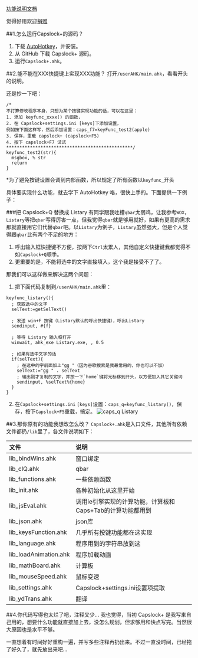 [功能说明文档](http://cjkis.me/capslock+/)

觉得好用欢迎[捐赠](http://cjkis.me/payment/)

##1.怎么运行Capslock+的源码？
1. 下载 [AutoHotkey](http://www.ahkscript.org/)，并安装。
2. 从 GitHub 下载 Capslock+ 源码。
3. 运行`Capslock+.ahk`。

##2.能不能在XXX快捷键上实现XXX功能？
打开`/userAHK/main.ahk`，看看开头的说明。

还是抄一下吧：

```ahk
/*
不打算修改程序本身，只想为某个按键实现功能的话，可以在这里：
1. 添加 keyfunc_xxxx() 的函数，
2. 在 Capslock+settings.ini [keys]下添加设置，
例如按下面这样写，然后添加设置：caps_f7=keyFunc_test2(apple)
3. 保存，重载 capslock+ (capslock+F5)
4. 按下 capslock+F7 试试
************************************************/
keyfunc_test2(str){
  msgbox, % str
  return
}
```

*为了避免按键设置会调到内部函数，所以规定了所有函数以`keyfunc_`开头

具体要实现什么功能，就去学下 AutoHotkey 咯，很快上手的。下面提供一下例子：

###把 Capslock+Q 替换成 Listary
有同学跟我吐槽`qbar`太弱鸡，让我参考`WOX`，`Listary`等把`qbar`写得厉害一点，但我觉得`qbar`就是够用就好，如果有更高的需求那就直接用它们代替`qbar`吧。以`Listary`为例子，`Listary`虽然强大，但是个人觉得跟`qbar`比有两个不足的地方：

1. 呼出输入框快捷键不方便，按两下`Ctrl`太累人，其他自定义快捷键我都觉得不如`Capslock+Q`顺手。
2. 更重要的是，不能将选中的文字直接填入，这个我是接受不了了。

那我们可以这样做来解决这两个问题：

1. 把下面代码复制到`/userAHK/main.ahk`里：
  ```ahk
  keyfunc_listary(){
    ; 获取选中的文字
    selText:=getSelText()

    ; 发送 win+F 按键（Listary默认的呼出快捷键），呼出Listary
    sendinput, #{f}

    ; 等待 Listary 输入框打开
    winwait, ahk_exe Listary.exe, , 0.5

    ; 如果有选中文字的话
    if(selText){
      ; 在选中的字前面加上"gg "（因为谷歌搜索是我最常用的，你也可以不加）
      selText:="gg " . selText
      ; 输出刚才复制的文字，并按一下`home`键将光标移到开头，以方便加入其它关键词
      sendinput, %selText%{home}
    }
  }
  ```

2. 在`Capslock+settings.ini` `[keys]`设置：`caps_q=keyfunc_listary()`，保存，按下`Capslock+F5`重载，搞定。
![caps_q Listary](http://dn-cjk.qbox.me/caps_listary.gif)

##3.那你原有的功能我想改怎么改？
`Capslock+.ahk`是入口文件，其他所有依赖文件都扔`/lib`里了，各文件说明如下：

|文件|说明|
|:---|:---|
|lib_bindWins.ahk|窗口绑定|
|lib_clQ.ahk|qbar|
|lib_functions.ahk|一些依赖函数|
|lib_init.ahk|各种初始化从这里开始|
|lib_jsEval.ahk|调用ie引擎实现的计算功能，计算板和Caps+Tab的计算功能都用到|
|lib_json.ahk|json库|
|lib_keysFunction.ahk|几乎所有按键功能都在这实现|
|lib_language.ahk|程序用到的字符串放到这|
|lib_loadAnimation.ahk|程序加载动画|
|lib_mathBoard.ahk|计算板|
|lib_mouseSpeed.ahk|鼠标变速|
|lib_settings.ahk|Capslock+settings.ini设置项提取|
|lib_ydTrans.ahk|翻译|

##4.你代码写得也太烂了吧，注释又少...
我也觉得，当初 Capslock+ 是我写来自己用的，想要什么功能就直接加上去，没怎么规划，但求够用和快点写完。当然很大原因也是水平不够。

一直想着有时间好好重构一遍，并写多些注释再扔出来。不过一直没时间，已经拖了好久了，就先放出来吧...


